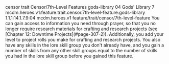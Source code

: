 <ability>
  <metadata>
    <class>censor</class>
    <feature_type>trait</feature_type>
    <file_dpath>Censor/7th-Level Features</file_dpath>
    <item_id>gods-library</item_id>
    <item_index>04</item_index>
    <item_name>Gods&apos; Library</item_name>
    <level>7</level>
    <scc>mcdm.heroes.v1:feature.trait.censor.7th-level-feature:gods-library</scc>
    <scdc>1.1.1:14.1.7.9:04</scdc>
    <source>mcdm.heroes.v1</source>
    <type>feature/trait/censor/7th-level-feature</type>
  </metadata>
  <effects>
    <effect type="mundane">You can gain access to information you need through prayer, so that you no longer require research materials for crafting and research projects (see [Chapter 12: Downtime Projects](#page-307-2)). Additionally, you add your level to project rolls you make for crafting and research projects. You also have any skills in the lore skill group you don&apos;t already have, and you gain a number of skills from any other skill groups equal to the number of skills you had in the lore skill group before you gained this feature.</effect>
  </effects>
</ability>
